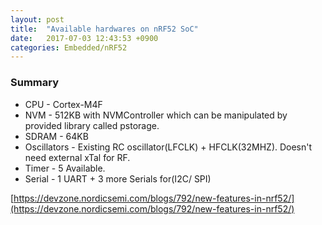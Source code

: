 ```yaml
---
layout: post
title:  "Available hardwares on nRF52 SoC"
date:   2017-07-03 12:43:53 +0900
categories: Embedded/nRF52
---
```





### Summary

 - CPU - Cortex-M4F
 - NVM - 512KB with NVMController which can be manipulated by provided library called pstorage.
 - SDRAM - 64KB
 - Oscillators - Existing RC oscillator(LFCLK) + HFCLK(32MHZ).  Doesn't need external xTal for RF.
 - Timer - 5 Available.
 - Serial - 1 UART + 3 more Serials for(I2C/ SPI)

[https://devzone.nordicsemi.com/blogs/792/new-features-in-nrf52/](https://devzone.nordicsemi.com/blogs/792/new-features-in-nrf52/)
